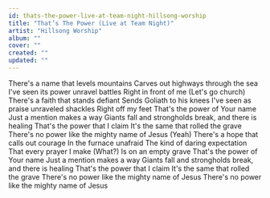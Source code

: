 ```yaml
---
id: thats-the-power-live-at-team-night-hillsong-worship
title: "That’s The Power (Live at Team Night)"
artist: "Hillsong Worship"
album: ""
cover: ""
created: ""
updated: ""
---
```


There's a name that levels mountains
Carves out highways through the sea
I've seen its power unravel battles
Right in front of me (Let's go church)
There's a faith that stands defiant
Sends Goliath to his knees
I've seen as praise unraveled shackles
Right off my feet
That's the power of Your name
Just a mention makes a way
Giants fall and strongholds break, and there is healing
That's the power that I claim
It's the same that rolled the grave
There's no power like the mighty name of Jesus (Yeah)
There's a hope that calls out courage
In the furnace unafraid
The kind of daring expectation
That every prayer I make (What?)
Is on an empty grave
That's the power of Your name
Just a mention makes a way
Giants fall and strongholds break, and there is healing
That's the power that I claim
It's the same that rolled the grave
There's no power like the mighty name of Jesus
There's no power like the mighty name of Jesus